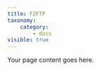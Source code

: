 ```yaml
---
title: F2FTP
taxonomy:
    category:
        - docs
visible: true
---
```


Your page content goes here.